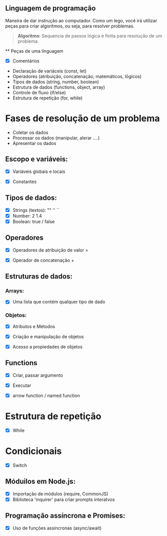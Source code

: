 ## Linguagem de programação

Maneira de dar instrução ao computador.
Como um lego, vocé irá utilizar peças para criar algoritmos, ou seja, para resolver problemas.

> **Algoritmo**: Sequencia de passos lógica e finita para resolução de um problema.


** Peças de uma línguagem

- [x] Comentários
- Declaração de variáceis (const, let)
- Operadores (atribuição, concatenação, matemáticos, lõgicos)
- Tipos de dados (string, number, boolean)
- Estrutura de dados (functions, object, array)
- Controle de fluxo (if/else)
- Estrutura de repetição (for, while)


# Fases de resolução de um problema

- Coletar os dados
- Processar os dados (manipular, alerar ....)
- Apresentar os dados


## Escopo e variáveis:

- [x] Variáveis globais e locais
- [x] Constantes


## Tipos de dados:

- [x] Strings (textos): "" '' ``
- [x] Number: 2 1.4
- [x] Boolean: true / false

## Operadores

- [x] Operadores de atribuição de valor =
- [x] Operador de concatenação + 
 

## Estruturas de dados:


### Arrays:

- [x] Uma lista que contém qualquer tipo de dado


### Objetos:

- [x] Atributos e Métodos
- [x] Criação e manipulação de objetos
- [x] Acesso a propiedades de objetos


## Functions

- [x] Criar, passar argumento
- [x] Executar
- [x] arrow function / named function


# Estrutura de repetição

- [x] While


# Condicionais

- [x] Switch


## Móduilos em Node.js:

- [x] Importação de módulos (require, CommonJS)
- [x] Biblioteca 'inquirer' para criar prompts interatvos

## Programação assíncrona e Promises:

- [x] Uso de funções assíncronas (async/await)